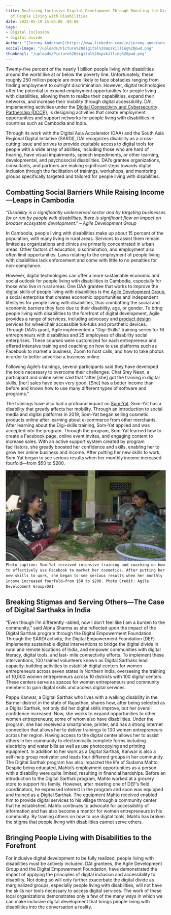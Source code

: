 ```yaml
---
title: Realizing Inclusive Digital Development Through Boosting the Digital Skills
  of People Living with Disabilities
date: 2022-05-19 15:05:00 -04:00
tags:
- Digital inclusion
- digital divide
Author: "[Jeremy Anderson](https://www.linkedin.com/in/jeremy-anderson-2b69391b6/)"
social-image: "/uploads/Picture%20digital%20upskilling%20pwd.png"
thumbnail: "/uploads/Picture%20digital%20upskilling%20pwd.png"
---
```


Twenty-five percent of the nearly 1 billion people living with disabilities around the world live at or below the poverty line. Unfortunately, these roughly 250 million people are more likely to face obstacles ranging from finding employment to outright discrimination. However, digital technologies offer the potential to expand employment opportunities for people living with disabilities, allowing them to realize their capabilities, expand their networks, and increase their mobility through digital accessibility. DAI, implementing activities under the [Digital Connectivity and Cybersecurity Partnership (DCCP)](https://www.state.gov/digital-connectivity-and-cybersecurity-partnership/), is designing activities that create employment opportunities and support networks for people living with disabilities in countries such as Cambodia and India. 

Through its work with the Digital Asia Accelerator (DAA) and the South Asia Regional Digital Initiative (SARDI), DAI recognizes disability as a cross-cutting issue and strives to provide equitable access to digital tools for people with a wide array of abilities, including those who are hard of hearing, have visual impairments, speech impediments, or other learning, developmental, and psychosocial disabilities. DAI’s grantee organizations, consultants, and partners are making significant steps towards digital inclusion through the facilitation of trainings, workshops, and mentoring groups specifically targeted and tailored for people living with disabilities. 

<!--more-->

## Combatting Social Barriers While Raising Income—Leaps in Cambodia

*“Disability is a significantly underserved sector and by targeting businesses for or run by people with disabilities, there is significant flow on impact on broader ecosystem development.” – Agile Development Group*

In Cambodia, people living with disabilities make up about 15 percent of the population, with many living in rural areas. Services to assist them remain limited as organizations and clinics are primarily concentrated in urban areas. Other factors of education, discrimination, and employment also often limit opportunities. Laws relating to the employment of people living with disabilities lack enforcement and come with little to no penalties for non-compliance. 

However, digital technologies can offer a more sustainable economic and social outlook for people living with disabilities in Cambodia, especially for those who live in rural areas. One DAA grantee that works to improve the digital skills of people living with disabilities is the [Agile Development Group](https://agiledg.com/about-us/), a social enterprise that creates economic opportunities and independent lifestyles for people living with disabilities, thus combatting the social and economic barriers they face due to their disability, age, or gender. To bring people living with disabilities to the forefront of digital development, Agile provides a range of services, including advocacy and [product design](https://agiledg.com/overview/) services for wheelchair accessible tuk-tuks and prosthetic devices. Through DAA’s grant, Agile implemented a “Digi-Skills”  training series for 16 entrepreneurs with disabilities and 25 employees of disability social enterprises. These courses were customized for each entrepreneur and offered intensive training and coaching on how to use platforms such as Facebook to market a business, Zoom to host calls, and how to take photos in order to better advertise a business online. 

Following Agile’s trainings, several participants said they have developed the tools necessary to overcome their challenges. Chat Srey Nean, a participant and online seller said that “after [she] got the training in digital skills, [her] sales have been very good. [She] has a better income than before and knows how to use many different types of software and programs.” 

The trainings have also had a profound impact on [Som-Yat](https://www.facebook.com/USAIDCambodia/videos/659453768732004/). Som-Yat has a disability that greatly affects her mobility. Through an introduction to social media and digital platforms in 2019, Som-Yat began selling cosmetic products online after learning about e-commerce from other merchants. After learning about the Digi-skills training, Som-Yat applied and was accepted into the program. Through the program, Som-Yat learned how to create a Facebook page, online event invites, and engaging content to increase sales. With an active support system created by program facilitators, she greatly boosted her confidence and skills, enabling her to grow her online business and income. After putting her new skills to work, Som-Yat began to see serious results when her monthly income increased fourfold—from $50 to $200.

![Picture digital upskilling pwd.png](/uploads/Picture%20digital%20upskilling%20pwd.png) `Photo caption: Som-Yat received intensive training and coaching on how to effectively use Facebook to market her cosmetics. After putting her new skills to work, she began to see serious results when her monthly income increased fourfold—from $50 to $200. Photo Credit: Agile Development Group/DAI`

## Breaking Stigmas and Serving Others—The Case of Digital Sarthaks in India

“Even though I’m differently -abled, now I don’t feel like I am a burden to the community,” said Alpna Sharma as she reflected upon the impact of the Digital Sarthak program through the Digital Empowerment Foundation. 
Through the SARDI activity, the Digital Empowerment Foundation (DEF) implements sustainable digital interventions to bridge the digital divide in rural and remote locations of India, and empower communities with digital literacy, digital tools, and last- mile connectivity efforts. To implement these interventions, 100 trained volunteers known as Digital Sarthaks  lead capacity-building activities to establish digital centers for women entrepreneurs across seven states in Northern India, overseeing the training of 10,000 women entrepreneurs across 10 districts with 100 digital centers. These centers serve as spaces for women entrepreneurs and community members to gain digital skills and access digital services. 

Pappu Kanwar, a Digital Sarthak who lives with a walking disability in the Barmer district in the state of Rajasthan, shares how, after being selected as a Digital Sarthak, not only did her digital skills improve, but her overall confidence increased. Now, she works to expand opportunities to other women entrepreneurs; some of whom also have disabilities. Under the program, she has received a smartphone, printer, and has a strong internet connection that allows her to deliver trainings to 100 women entrepreneurs across her region. Having access to the digital center allows her to assist others in her community to electronically complete forms including electricity and water bills as well as use photocopying and printing equipment. In addition to her work as a Digital Sarthak, Kanwar is also a self-help group motivator and leads four different groups in her community. 
The Digital Sarthak program has also impacted the life of Sudama Mahto. Despite being educated, Mahto’s employment opportunities as a person with a disability were quite limited, resulting in financial hardships. Before an introduction to the Digital Sarthak program, Mahto worked at a grocery store to support his family. However, after meeting one of DEF’s field coordinators, he expressed interest in the program and soon was equipped and trained as a Digital Sarthak. The equipment Mahto received enabled him to provide digital services to his village through a community center that he established. Mahto continues to advocate for accessibility of information and has also become a mentor for women entrepreneurs in his community. By training others on how to use digital tools, Mahto has broken the stigma that people living with disabilities cannot serve others. 

## Bringing People Living with Disabilities to the Forefront

For inclusive digital development to be fully realized, people living with disabilities must be actively included. DAI grantees, the Agile Development Group and the Digital Empowerment Foundation, have demonstrated the impact of applying the principles of digital inclusion and accessibility to disability. Not doing so will only further exacerbate the digital divide as marginalized groups, especially people living with disabilities, will not have the skills nor tools necessary to access digital services. The work of these local organizations demonstrates only a few of the many ways in which we can make inclusive digital development that brings people living with disabilities into the conversation a reality. 